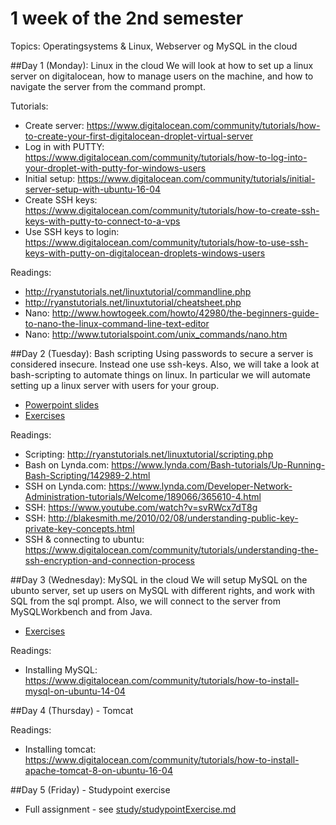 # 1 week of the 2nd semester
Topics: Operatingsystems & Linux, Webserver og MySQL in the cloud

##Day 1 (Monday): Linux in the cloud
We will look at how to set up a linux server on digitalocean, how to manage users on the machine, and how to navigate the server from the command prompt.

Tutorials:

* Create server: <https://www.digitalocean.com/community/tutorials/how-to-create-your-first-digitalocean-droplet-virtual-server>
* Log in with PUTTY: <https://www.digitalocean.com/community/tutorials/how-to-log-into-your-droplet-with-putty-for-windows-users>
* Initial setup: <https://www.digitalocean.com/community/tutorials/initial-server-setup-with-ubuntu-16-04>
* Create SSH keys: <https://www.digitalocean.com/community/tutorials/how-to-create-ssh-keys-with-putty-to-connect-to-a-vps>
* Use SSH keys to login: <https://www.digitalocean.com/community/tutorials/how-to-use-ssh-keys-with-putty-on-digitalocean-droplets-windows-users>

Readings:

* <http://ryanstutorials.net/linuxtutorial/commandline.php>
* <http://ryanstutorials.net/linuxtutorial/cheatsheet.php>
* Nano: <http://www.howtogeek.com/howto/42980/the-beginners-guide-to-nano-the-linux-command-line-text-editor>
* Nano: <http://www.tutorialspoint.com/unix_commands/nano.htm>


##Day 2 (Tuesday): Bash scripting
Using passwords to secure a server is considered insecure. Instead one use ssh-keys.
Also, we will take a look at bash-scripting to automate things on linux. In particular we will automate setting up a linux server with users for your group.

* [Powerpoint slides](slides/Day_2.pdf)
* [Exercises](study/day2exercises.md)

Readings:

* Scripting: <http://ryanstutorials.net/linuxtutorial/scripting.php>
* Bash on Lynda.com: <https://www.lynda.com/Bash-tutorials/Up-Running-Bash-Scripting/142989-2.html>
* SSH on Lynda.com: <https://www.lynda.com/Developer-Network-Administration-tutorials/Welcome/189066/365610-4.html>
* SSH: <https://www.youtube.com/watch?v=svRWcx7dT8g>
* SSH: http://blakesmith.me/2010/02/08/understanding-public-key-private-key-concepts.html
* SSH & connecting to ubuntu: <https://www.digitalocean.com/community/tutorials/understanding-the-ssh-encryption-and-connection-process>

##Day 3 (Wednesday): MySQL in the cloud
We will setup MySQL on the ubunto server, set up users on MySQL with different rights, and work with SQL from the sql prompt. Also, we will connect to the server from MySQLWorkbench and from Java.

* [Exercises](study/day3exercises.md)

Readings:

* Installing MySQL: <https://www.digitalocean.com/community/tutorials/how-to-install-mysql-on-ubuntu-14-04>

##Day 4 (Thursday) - Tomcat

Readings:

* Installing tomcat: <https://www.digitalocean.com/community/tutorials/how-to-install-apache-tomcat-8-on-ubuntu-16-04>

##Day 5 (Friday) - Studypoint exercise

* Full assignment - see [study/studypointExercise.md](study/studypointExercise.md)


